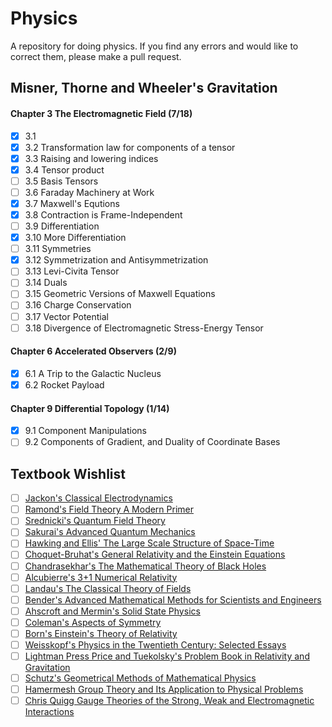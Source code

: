 # Physics
A repository for doing physics. If you find any errors and would like to correct
them, please make a pull request.
## Misner, Thorne and Wheeler's Gravitation
#### Chapter 3 The Electromagnetic Field (7/18)
- [x] 3.1
- [x] 3.2 Transformation law for components of a tensor
- [x] 3.3 Raising and lowering indices
- [x] 3.4 Tensor product
- [ ] 3.5 Basis Tensors
- [ ] 3.6 Faraday Machinery at Work
- [x] 3.7 Maxwell's Equtions
- [x] 3.8 Contraction is Frame-Independent
- [ ] 3.9 Differentiation
- [x] 3.10 More Differentiation
- [ ] 3.11 Symmetries
- [x] 3.12 Symmetrization and Antisymmetrization
- [ ] 3.13 Levi-Civita Tensor
- [ ] 3.14 Duals
- [ ] 3.15 Geometric Versions of Maxwell Equations
- [ ] 3.16 Charge Conservation
- [ ] 3.17 Vector Potential
- [ ] 3.18 Divergence of Electromagnetic Stress-Energy Tensor
#### Chapter 6 Accelerated Observers (2/9)
- [x] 6.1 A Trip to the Galactic Nucleus
- [x] 6.2 Rocket Payload
#### Chapter 9 Differential Topology (1/14)
- [x] 9.1 Component Manipulations
- [ ] 9.2 Components of Gradient, and Duality of Coordinate Bases

## Textbook Wishlist
- [ ] [Jackon's Classical Electrodynamics](http://www.fulviofrisone.com/attachments/article/475/Jackson%20J%20D%20Classical%20Electrodynamics%20(Wiley,%201962)(T)(656S).pdf)
- [ ] [Ramond's Field Theory A Modern Primer](http://gr.xjtu.edu.cn/c/document_library/get_file?p_l_id=21699&folderId=2383653&name=DLFE-82651.pdf)
- [ ] [Srednicki's Quantum Field Theory](https://web.physics.ucsb.edu/~mark/ms-qft-DRAFT.pdf)
- [ ] [Sakurai's Advanced Quantum Mechanics](https://www.fisica.net/ebooks/quantica/Advanced%20Quantum%20Mechanics.pdf)
- [ ] [Hawking and Ellis' The Large Scale Structure of Space-Time](https://yale.learningu.org/download/2edd46dc-7ff5-4084-8161-5b5328974fa0/E2143_The%20Large-Scale%20Structure%20of%20Spacetime%20(1973)%20-%20Hawking,%20Ellis.pdf)
- [ ] [Choquet-Bruhat's General Relativity and the Einstein Equations](https://www.amazon.ca/Relativity-Einstein-Equations-Mathematical-Monographs/dp/0199230722)
- [ ] [Chandrasekhar's The Mathematical Theory of Black Holes](https://www.amazon.ca/Mathematical-Theory-International-Monographs-Physics/dp/0198512910/ref=sr_1_1?dchild=1&keywords=The+Mathematical+Theory+of+Black+Holes&qid=1620669383&s=books&sr=1-1)
- [ ] [Alcubierre's 3+1 Numerical Relativity](https://www.amazon.ca/Introduction-3-1-Numerical-Relativity/dp/0199205671?asin=0199205671&revisionId=&format=4&depth=1)
- [ ] [Landau's The Classical Theory of Fields](http://www.elegio.it/mc2/LandauLifshitz_TheClassicalTheoryOfFields_text.pdf)
- [ ] [Bender's Advanced Mathematical Methods for Scientists and Engineers](https://www.amazon.ca/Advanced-Mathematical-Methods-Scientists-Engineers/dp/0387989315/?_encoding=UTF8&pd_rd_w=js4Xi&pf_rd_p=ab3c85e7-dd66-41c2-8070-fe9b2dd6dada&pf_rd_r=D94HKAEB06M1336NZ146&pd_rd_r=01728ab5-821a-4a6d-b0ec-8c76bcdbaef0&pd_rd_wg=38sc1&ref_=pd_gw_ci_mcx_mr_hp_d)
- [ ] [Ahscroft and Mermin's Solid State Physics](https://www.amazon.ca/Solid-State-Physics-Neil-Ashcroft/dp/0030839939)
- [ ] [Coleman's Aspects of Symmetry](https://www.amazon.ca/Aspects-Symmetry-Selected-Erice-Lectures/dp/0521318270)
- [ ] [Born's Einstein's Theory of Relativity](https://www.amazon.ca/Einsteins-Theory-Relativity-Max-Born/dp/0486607690)
- [ ] [Weisskopf's Physics in the Twentieth Century: Selected Essays](https://www.amazon.ca/Physics-Twentieth-Century-Selected-Essays/dp/0262230569)
- [ ] [Lightman Press Price and Tuekolsky's Problem Book in Relativity and Gravitation](https://www.abebooks.com/servlet/BookDetailsPL?bi=30827216103&cm_sp=SEARCHREC-_-WIDGET-L-_-BDP-R&searchurl=ds%3D20%26kn%3Dproblem%2Bbook%2Bin%2Brelativity%2Band%2Bgravitation%26sortby%3D17)
- [ ] [Schutz's Geometrical Methods of Mathematical Physics](https://www.amazon.ca/Geometrical-Methods-Mathematical-Physics-Bernard/dp/0521298873)
- [ ] [Hamermesh Group Theory and Its Application to Physical Problems](https://www.amazon.ca/Group-Theory-Application-Physical-Problems/dp/0486661814)
- [ ] [Chris Quigg Gauge Theories of the Strong, Weak and Electromagnetic Interactions](https://www.amazon.ca/Gauge-Theories-Strong-Electromagnetic-Interactions/dp/0691135487?asin=0691135487&revisionId=&format=4&depth=1)
